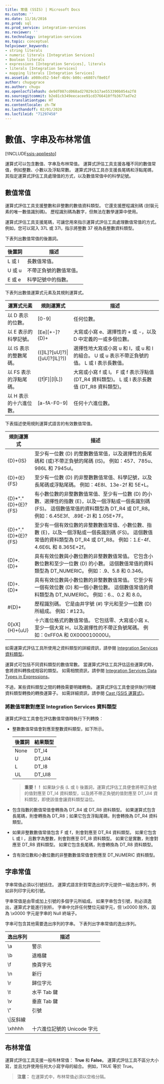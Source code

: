 ```yaml
---
title: 常值 (SSIS) | Microsoft Docs
ms.custom: ''
ms.date: 11/16/2016
ms.prod: sql
ms.prod_service: integration-services
ms.reviewer: ''
ms.technology: integration-services
ms.topic: conceptual
helpviewer_keywords:
- string literals
- numeric literals [Integration Services]
- Boolean literals
- expressions [Integration Services], literals
- literals [Integration Services]
- mapping literals [Integration Services]
ms.assetid: a980cd52-54ef-4b9c-b00c-e6807cf8e01f
author: chugugrace
ms.author: chugu
ms.openlocfilehash: de9df087cd068ad27029cb17ae553390b054a2f8
ms.sourcegitcommit: b2e81cb349eecacee91cd3766410ffb3677ad7e2
ms.translationtype: HT
ms.contentlocale: zh-TW
ms.lasthandoff: 02/01/2020
ms.locfileid: "71297458"
---
```

# <a name="numeric-string-and-boolean-literals"></a>數值、字串及布林常值

[!INCLUDE[ssis-appliesto](../../includes/ssis-appliesto-ssvrpluslinux-asdb-asdw-xxx.md)]


 運算式可以包含數值、字串及布林常值。 運算式評估工具支援各種不同的數值常值，例如整數、小數以及浮點常數。 運算式評估工具亦支援長尾碼和浮點尾碼，其指定運算式評估工具處理值的方式，以及數值常值中的科學記號。  
  
## <a name="numeric-literals"></a>數值常值  
 運算式評估工具支援整數和非整數的數值資料類型。 它還支援歷程識別碼 (封裝元素的唯一數值識別碼)。 歷程識別碼為數字，但無法在數學運算中使用。  
  
 運算式評估工具支援尾碼，可讓您用來指示運算式評估工具處理數值常值的方式。 例如，您可以寫入 37L 或 37l，指示將整數 37 視為長整數資料類型。  
  
 下表列出數值常值的後置詞。  
  
|後置詞|描述|  
|------------|-----------------|  
|L 或 l|長數值常值。|  
|U 或 u|不帶正負號的數值常值。|  
|E 或 e|科學記號中的指數。|  
  
 下表列出數值運算式元素及其規則運算式。  
  
|運算式元素|規則運算式|描述|  
|------------------------|------------------------|-----------------|  
|以 D 表示的位數。|[0-9]|任何位數。|  
|以 E 表示的科學記號。|[Ee][+-]?{D}+|大寫或小寫 e、選擇性的 + 或 -，以及 D 中定義的一或多個位數。|  
|以 IS 表示的整數尾碼。|(([lL]?[uU]?)&#124;([uU]?[lL]?))|選擇性地大寫或小寫 u 和 I，或 u 和 I 的組合。 U 或 u 表示不帶正負號的值。 L 或 I 表示長數值。|  
|以 FS 表示的浮點尾碼。|([f&#124;F]&#124;[l&#124;L])|大寫或小寫 f 或 I。 F 或 f 表示浮點值 (DT_R4 資料類型)。 L 或 I 表示長數值 (DT_R8 資料類型)。|  
|以 H 表示的十六進位數。|[a-fA-F0-9]|任何十六進位數。|  
  
 下表描述使用規則運算式語言的有效數值常值。  
  
|規則運算式|描述|  
|------------------------|-----------------|  
|{D}+{IS}|至少有一位數 (D) 的整數數值常值，以及選擇性的長尾碼和 (或)不帶正負號的尾碼 (IS)。  例如：457、785u、986L 和 7945ul。|  
|{D}+{E}{FS}|至少有一位數 (D) 的非整數數值常值、科學記號，以及長尾碼或浮點尾碼。  例如：4E8l、13e-2f 和 5E+L。|  
|{D}*"."{D}+{E}?{FS}|有小數位數的非整數數值常值、至少有一位數 (D) 的小數、選擇性的指數 (E)，以及一個浮點或一個長識別碼 (FS)。 這個數值常值的資料類型為 DT_R4 或 DT_R8。  例如：6.45E3f、.89E-2l 和 1.05E+7F。|  
|{D}+"."{D}*{E}?{FS}|至少有一個有效位數的非整數數值常值、小數位數、指數 (E)，以及一個浮點或一個長識別碼 (FS)。 這個數值常值的資料類型為 DT_R4 或 DT_R8。  例如：1.E-4f、4.6E6L 和 8.365E+2f。|  
|{D}*.{D}+|具有有效位數與小數位數的非整數數值常值。 它包含小數位數和至少一位數 (D) 的小數。 這個數值常值的資料類型為 DT_NUMERIC。  例如：.9、5.8 和 0.346。|  
|{D}+.{D}*|具有有效位數與小數位數的非整數數值常值。 它至少有一個有效位數 (D) 和一個小數位數。 這個數值常值的資料類型為 DT_NUMERIC。  例如：6.、0.2 和 8.0。|  
|#{D}+|歷程識別碼。 它是由井字號 (#) 字元和至少一位數 (D) 所組成。 例如：#123。|  
|0[xX]{H}+{uU}|十六進位格式的數值常值。 它包括零、大寫或小寫 x、至少一個大寫 H，以及選擇性的不帶正負號尾碼。 例如：0xFF0A 和 0X000010000U。|  
  
 如需運算式評估工具所使用之資料類型的詳細資訊，請參閱 [Integration Services 資料類型](../../integration-services/data-flow/integration-services-data-types.md)。  
  
 運算式可包括不同資料類型的數值常數。 當運算式評估工具評估這些運算式時，會將資料轉換成相容的類型。 如需相關資訊，請參閱 [Integration Services Data Types in Expressions](../../integration-services/expressions/integration-services-data-types-in-expressions.md)。  
  
 不過，某些資料類型之間的轉換需要明確轉換。 運算式評估工具會提供執行明確資料類型轉換的轉換運算子。 如需詳細資訊，請參閱 [Cast &#40;SSIS 運算式&#41;](../../integration-services/expressions/cast-ssis-expression.md)。  
  
### <a name="mapping-numeric-literals-to-integration-services-data-types"></a>將數值常數對應至 Integration Services 資料類型  
 運算式評估工具會在評估數值常值時執行下列轉換：  
  
-   整數數值常值會對應至整數資料類型，如下所示。  
  
    |後置詞|結果類型|  
    |------------|-----------------|  
    |None|DT_I4|  
    |U|DT_UI4|  
    |L|DT_I8|  
    |UL|DT_UI8|  
  
    > **重要！！** 如果缺少長 (L 或 l) 後置詞，運算式評估工具便會將帶正負號的值對應至 DT_I4 資料類型，以及將不帶正負號的值對應至 DT_UI4 資料類型，即使該值會讓資料類型溢位。  
  
-   包含指數的數值常值會轉換為 DT_R4 或 DT_R8 資料類型。 如果運算式包含長尾碼，則會轉換為 DT_R8；如果它包含浮點尾碼，則會轉換為 DT_R4 資料類型。  
  
-   如果非整數數值常值包含 F 或 f，則會對應至 DT_R4 資料類型。 如果它包含 L 或 l ，且數字為整數，則會對應至 DT_I8 資料類型。 如果它是實數，則會對應至 DT_R8 資料類型。 如果它包含長尾碼，則會轉換為 DT_R8 資料類型。  
  
-   含有效位數和小數位數的非整數數值常值會對應至 DT_NUMERIC 資料類型。  
  
## <a name="string-literals"></a>字串常值  
 字串常值必須以引號括住。 運算式語言針對常逸出的字元提供一組逸出序列，例如非列印字元和引號。  
  
 字串常值是由零或加上引號的多個字元所組成。 如果字串包含引號，則必須逸出，運算式才能進行剖析。 字串中允許任何雙位元組字元，但 \x0000 除外，因為 \x0000 字元是字串的 Null 終端子。  
  
 字串可包含其他需要逸出序列的字串。 下表列出字串常值的逸出序列。  
  
|逸出序列|描述|  
|---------------------|-----------------|  
|\a|警示|  
|\b|退格鍵|  
|\f|換頁字元|  
|\n|新行|  
|\r|歸位字元|  
|\t|水平 Tab 鍵|  
|\v|垂直 Tab 鍵|  
|\\"|引號|  
|\\\|反斜線|  
|\xhhhh|十六進位記號的 Unicode 字元|  
  
## <a name="boolean-literals"></a>布林常值  
 運算式評估工具支援一般布林常值： **True** 和 **False**。 運算式評估工具不區分大小寫，並且允許使用任何大小寫字母的組合。 例如，TRUE 等於 True。  
  
> **注意：** 在運算式中，布林常值必須以空格分隔。  
  
  
